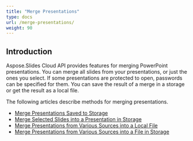 ```yaml
---
title: "Merge Presentations"
type: docs
url: /merge-presentations/
weight: 90
---
```


## **Introduction**

Aspose.Slides Cloud API provides features for merging PowerPoint presentations. You can merge all slides from your presentations, or just the ones you select. If some presentations are protected to open, passwords can be specified for them. You can save the result of a merge in a storage or get the result as a local file.

The following articles describe methods for merging presentations.

- [Merge Presentations Saved to Storage](/slides/merge-presentations-saved-to-storage/)
- [Merge Selected Slides into a Presentation in Storage](/slides/merge-selected-slides-into-a-presentation-in-storage/)
- [Merge Presentations from Various Sources into a Local File](/slides/merge-presentations-from-various-sources-into-a-local-file/)
- [Merge Presentations from Various Sources into a File in Storage](/slides/merge-presentations-from-various-sources-into-a-file-in-storage/)
